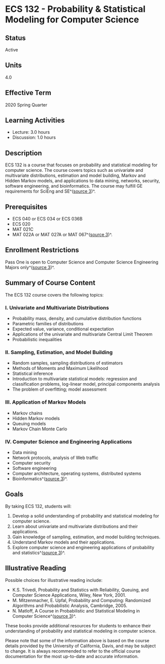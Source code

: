 # ECS 132 - Probability & Statistical Modeling for Computer Science

## Status
Active

## Units
4.0

## Effective Term
2020 Spring Quarter

## Learning Activities
- Lecture: 3.0 hours
- Discussion: 1.0 hours

## Description
ECS 132 is a course that focuses on probability and statistical modeling for computer science. The course covers topics such as univariate and multivariate distributions, estimation and model building, Markov and Hidden Markov models, and applications to data mining, networks, security, software engineering, and bioinformatics. The course may fulfill GE requirements for SciEng and SE^([source 3](https://catalog.ucdavis.edu/courses-subject-code/ecs/))^.

## Prerequisites
- ECS 040 or ECS 034 or ECS 036B
- ECS 020
- MAT 021C
- MAT 022A or MAT 027A or MAT 067^([source 3](https://catalog.ucdavis.edu/courses-subject-code/ecs/))^.

## Enrollment Restrictions
Pass One is open to Computer Science and Computer Science Engineering Majors only^([source 3](https://catalog.ucdavis.edu/courses-subject-code/ecs/))^.

## Summary of Course Content
The ECS 132 course covers the following topics:

### I. Univariate and Multivariate Distributions
- Probability mass, density, and cumulative distribution functions
- Parametric families of distributions
- Expected value, variance, conditional expectation
- Applications of the univariate and multivariate Central Limit Theorem
- Probabilistic inequalities

### II. Sampling, Estimation, and Model Building
- Random samples, sampling distributions of estimators
- Methods of Moments and Maximum Likelihood
- Statistical inference
- Introduction to multivariate statistical models: regression and classification problems, log-linear model, principal components analysis
- The problem of overfitting; model assessment

### III. Application of Markov Models
- Markov chains
- Hidden Markov models
- Queuing models
- Markov Chain Monte Carlo

### IV. Computer Science and Engineering Applications
- Data mining
- Network protocols, analysis of Web traffic
- Computer security
- Software engineering
- Computer architecture, operating systems, distributed systems
- Bioinformatics^([source 3](https://catalog.ucdavis.edu/courses-subject-code/ecs/))^.

## Goals
By taking ECS 132, students will:
1. Develop a solid understanding of probability and statistical modeling for computer science.
2. Learn about univariate and multivariate distributions and their applications.
3. Gain knowledge of sampling, estimation, and model building techniques.
4. Understand Markov models and their applications.
5. Explore computer science and engineering applications of probability and statistics^([source 3](https://catalog.ucdavis.edu/courses-subject-code/ecs/))^.

## Illustrative Reading
Possible choices for illustrative reading include:

- K.S. Trivedi, Probability and Statistics with Reliability, Queuing, and Computer Science Applications, Wiley, New York, 2001.
- M. Mitzenmacher, E. Upfal, Probability and Computing: Randomized Algorithms and Probabilistic Analysis, Cambridge, 2005.
- N. Matloff, A Course in Probabilistic and Statistical Modeling in Computer Science^([source 3](https://catalog.ucdavis.edu/courses-subject-code/ecs/))^.

These books provide additional resources for students to enhance their understanding of probability and statistical modeling in computer science.

Please note that some of the information above is based on the course details provided by the University of California, Davis, and may be subject to change. It is always recommended to refer to the official course documentation for the most up-to-date and accurate information.
